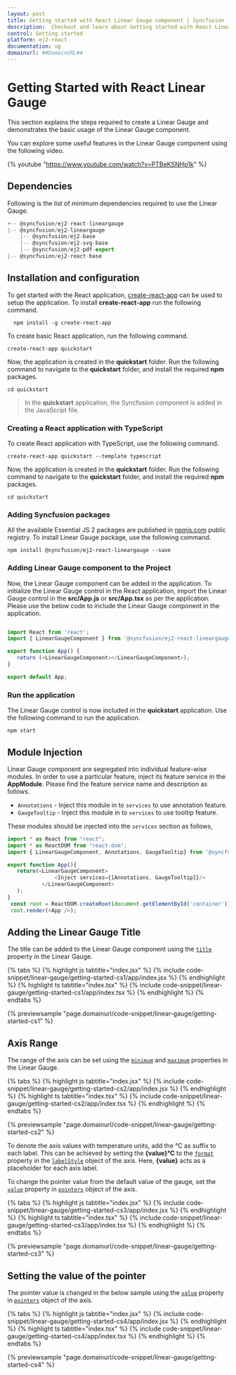 ```yaml
---
layout: post
title: Getting started with React Linear Gauge component | Syncfusion
description:  Checkout and learn about Getting started with React Linear Gauge component of Syncfusion Essential JS 2 and more details.
control: Getting started 
platform: ej2-react
documentation: ug
domainurl: ##DomainURL##
---
```


# Getting Started with React Linear Gauge

<!-- markdownlint-disable MD013 -->

This section explains the steps required to create a Linear Gauge and demonstrates the basic usage of the Linear Gauge component.

You can explore some useful features in the Linear Gauge component using the following video.

{% youtube "https://www.youtube.com/watch?v=PTBeKSNHp1k" %}

## Dependencies

Following is the list of minimum dependencies required to use the Linear Gauge.

```javascript
+-- @syncfusion/ej2-react-lineargauge
|-- @syncfusion/ej2-lineargauge
    |-- @syncfusion/ej2-base
    |-- @syncfusion/ej2-svg-base
    |-- @syncfusion/ej2-pdf-export
|-- @syncfusion/ej2-react-base
```

## Installation and configuration

To get started with the React application, [create-react-app](https://github.com/facebook/create-react-app) can be used to setup the application. To install **create-react-app** run the following command.

   ```
     npm install -g create-react-app
   ```

To create basic React application, run the following command.

```
create-react-app quickstart
```

Now, the application is created in the **quickstart** folder. Run the following command to navigate to the **quickstart** folder, and install the required **npm** packages.

```
cd quickstart
```

> In the **quickstart** application, the Syncfusion component is added in the JavaScript file.

### Creating a React application with TypeScript

To create React application with TypeScript, use the following command.

```
create-react-app quickstart --template typescript
```

Now, the application is created in the **quickstart** folder. Run the following command to navigate to the **quickstart** folder, and install the required **npm**  packages.

```
cd quickstart
```

### Adding Syncfusion packages

All the available Essential JS 2 packages are published in [npmjs.com](https://www.npmjs.com/~syncfusionorg) public registry. To install Linear Gauge package, use the following command.

```
npm install @syncfusion/ej2-react-lineargauge --save
```

### Adding Linear Gauge component to the Project

Now, the Linear Gauge component can be added in the application. To initialize the Linear Gauge control in the React application, import the Linear Gauge control in the **src/App.js** or **src/App.tsx** as per the application. Please use the below code to include the Linear Gauge component in the application.

```ts

import React from 'react';
import { LinearGaugeComponent } from '@syncfusion/ej2-react-lineargauge';

export function App() {
   return (<LinearGaugeComponent></LinearGaugeComponent>);
}

export default App;

```

### Run the application

The Linear Gauge control is now included in the **quickstart** application. Use the following command to run the application.

```
npm start
```

## Module Injection

Linear Gauge component are segregated into individual feature-wise modules. In order to use a particular feature,
inject its feature service in the **AppModule**. Please find the feature service name and description as follows.

* `Annotations` - Inject this module in to `services` to use annotation feature.
* `GaugeTooltip` - Inject this module in to `services` to use tooltip feature.

These modules should be injected into the `services` section as follows,



 ```ts
 import * as React from "react";
 import * as ReactDOM from "react-dom";
 import { LinearGaugeComponent, Annotations, GaugeTooltip} from '@syncfusion/ ej2-react-lineargauge';

 export function App(){
    return(<LinearGaugeComponent>
                <Inject services={[Annotations, GaugeTooltip]}/>
            </LinearGaugeComponent>
    );
 }
  const root = ReactDOM.createRoot(document.getElementById('container'));
  root.render(<App />);

 ```

## Adding the Linear Gauge Title

The title can be added to the Linear Gauge component using the [`title`](https://ej2.syncfusion.com/react/documentation/api/linear-gauge/linearGaugeModel/#title-string) property in the Linear Gauge.

{% tabs %}
{% highlight js tabtitle="index.jsx" %}
{% include code-snippet/linear-gauge/getting-started-cs1/app/index.jsx %}
{% endhighlight %}
{% highlight ts tabtitle="index.tsx" %}
{% include code-snippet/linear-gauge/getting-started-cs1/app/index.tsx %}
{% endhighlight %}
{% endtabs %}

 {% previewsample "page.domainurl/code-snippet/linear-gauge/getting-started-cs1" %}

## Axis Range

The range of the axis can be set using the [`minimum`](https://ej2.syncfusion.com/react/documentation/api/linear-gauge/axis/#minimum-number) and [`maximum`](https://ej2.syncfusion.com/react/documentation/api/linear-gauge/axis/#maximum-number) properties in the Linear Gauge.

{% tabs %}
{% highlight js tabtitle="index.jsx" %}
{% include code-snippet/linear-gauge/getting-started-cs2/app/index.jsx %}
{% endhighlight %}
{% highlight ts tabtitle="index.tsx" %}
{% include code-snippet/linear-gauge/getting-started-cs2/app/index.tsx %}
{% endhighlight %}
{% endtabs %}

 {% previewsample "page.domainurl/code-snippet/linear-gauge/getting-started-cs2" %}

To denote the axis values with temperature units, add the °C as suffix to each label. This can be achieved by setting the **{value}°C** to the [`format`](https://ej2.syncfusion.com/react/documentation/api/linear-gauge/labelModel/#format-string) property in the [`labelStyle`](https://ej2.syncfusion.com/react/documentation/api/linear-gauge/axis/#labelstyle-labelmodel) object of the axis. Here, **{value}** acts as a placeholder for each axis label.

To change the pointer value from the default value of the gauge, set the [`value`](https://ej2.syncfusion.com/react/documentation/api/linear-gauge/pointer/#value-number) property in [`pointers`](https://ej2.syncfusion.com/react/documentation/api/linear-gauge/pointerModel/) object of the axis.

{% tabs %}
{% highlight js tabtitle="index.jsx" %}
{% include code-snippet/linear-gauge/getting-started-cs3/app/index.jsx %}
{% endhighlight %}
{% highlight ts tabtitle="index.tsx" %}
{% include code-snippet/linear-gauge/getting-started-cs3/app/index.tsx %}
{% endhighlight %}
{% endtabs %}

 {% previewsample "page.domainurl/code-snippet/linear-gauge/getting-started-cs3" %}

## Setting the value of the pointer

The pointer value is changed in the below sample using the [`value`](https://ej2.syncfusion.com/react/documentation/api/linear-gauge/pointer/#value-number) property in [`pointers`](https://ej2.syncfusion.com/react/documentation/api/linear-gauge/pointer) object of the axis.

{% tabs %}
{% highlight js tabtitle="index.jsx" %}
{% include code-snippet/linear-gauge/getting-started-cs4/app/index.jsx %}
{% endhighlight %}
{% highlight ts tabtitle="index.tsx" %}
{% include code-snippet/linear-gauge/getting-started-cs4/app/index.tsx %}
{% endhighlight %}
{% endtabs %}

 {% previewsample "page.domainurl/code-snippet/linear-gauge/getting-started-cs4" %}
